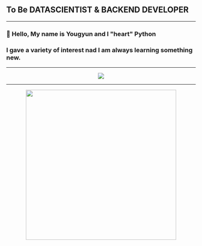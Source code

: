 ## To Be DATASCIENTIST & BACKEND DEVELOPER

<hr>


### :wave: Hello, My name is Yougyun and I "heart" **Python**

### I gave a variety of interest nad I am always learning something new.


<hr>

    
  <p align = "center">
    <img src="https://github-readme-stats.vercel.app/api?username=fightnyy&show_icons=true"/>
   <p>


<hr>

    
<p align = "center">
    <img src="https://wakatime.com/share/@a8631d72-fc52-4b07-ac58-dbf819ad8f1f/f13c143a-eabe-4d8b-9324-e8528c5bd78f.svg" height="400"/>
<p>


 

